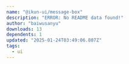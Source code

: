 ```yaml
---
name: "@ikun-ui/message-box"
description: "ERROR: No README data found!"
author: "baiwusanyu"
downloads: 13
dependents: 1
updated: "2025-01-24T03:49:06.807Z"
tags: 
  - ui
---
```

